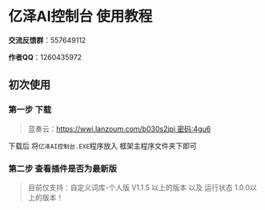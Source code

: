 # 亿泽AI控制台 使用教程

**交流反馈群**：557649112

**作者QQ**：1260435972

## 初次使用

### 第一步 下载

> 蓝奏云：[https://wwi.lanzoum.com/b030s2jpi 密码:4gu6](https://wwi.lanzoum.com/b030s2jpi)

下载后 将`亿泽AI控制台.EXE`程序放入 框架主程序文件夹下即可

### 第二步 查看插件是否为最新版

> 目前仅支持：自定义词库-个人版 V1.1.5 以上的版本 以及 运行状态 1.0.0以上的版本！